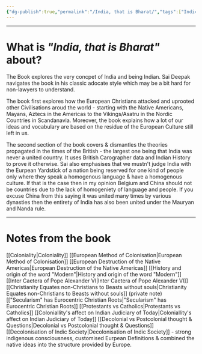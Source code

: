 ```yaml
---
{"dg-publish":true,"permalink":"/India, that is Bharat/","tags":["IndicCulture","History"]}
---
```


---
# What is *"India, that is Bharat"* about?
The Book explores the very concpet of India and being Indian. Sai Deepak navigates the book in his classic adocate style which may be a bit hard for non-lawyers to understand.

The book first explores how the European Christians attacked and uprooted other Civilisations aroud the world - starting with the Native Americans, Mayans, Aztecs in the Americas to the Vikings/Asatru in the Nordic Countries in Scandanavia. Moreover, the book explains how a lot of our ideas and vocabulary are based on the residue of the European Culture still left in us.

The second section of the book covers & dismantles the theories propagated in the times of the British - the largest one being that India was never a united country. It uses British Carographer data and Indian History to prove it otherwise. Sai also emphasises that we mustn't judge India with the Eurpean Yardstick of a nation being reserved for one kind of people only where they speak a homogenous language & have a homogenous culture. If that is the case then in my opinion Belgium and China should not be countries due to the lack of homogeniety of language and people. If you excuse China from this saying it was united many times by various dynasties then the entirety of India has also been united under the Mauryan and Nanda rule.

---
# Notes from the book
[[Coloniality\|Coloniality]]
[[European Method of Colonisation\|European Method of Colonisation]]
[[European Destruction of the Native Americas\|European Destruction of the Native Americas]]
[[History and origin of the word "Modern"\|History and origin of the word "Modern"]]
[[Inter Caetera of Pope Alexander VI\|Inter Caetera of Pope Alexander VI]]
[[Christianity Equates non-Christians to Beasts without souls\|Christianity Equates non-Christians to Beasts without souls]] (private note)
[["Secularism" has Eurocentric Christian Roots\|"Secularism" has Eurocentric Christian Roots]]
[[Protestants vs Catholics\|Protestants vs Catholics]]
[[Coloniallity's affect on Indian Judiciary of Today\|Coloniallity's affect on Indian Judiciary of Today]]
[[Decolonial vs Postcolonial thought & Questions\|Decolonial vs Postcolonial thought & Questions]]
[[Decolonisation of Indic Society\|Decolonisation of Indic Society]] - strong indigenous consciousness, customised Eurpean Definitions & combined the native ideas into the structure provided by Europe.
